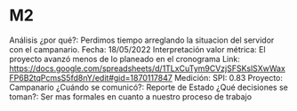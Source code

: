 # M2

Análisis ¿por qué?: Perdimos tiempo arreglando la situacion del servidor con el campanario.
Fecha: 18/05/2022
Interpretación valor métrica: El proyecto avanzó menos de lo planeado en el cronograma
Link: https://docs.google.com/spreadsheets/d/1TLxCuTym9CVzjSFSKslSXwWaxFP6B2tqPcmsS5fd8nY/edit#gid=1870117847
Medición: SPI: 0.83
Proyecto: Campanario
¿Cuándo se comunicó?: Reporte de Estado
¿Qué decisiones se toman?: Ser mas formales en cuanto a nuestro proceso de trabajo